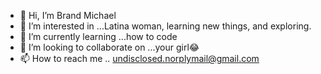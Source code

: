 - 👋 Hi, I’m Brand Michael 
- 👀 I’m interested in ...Latina woman, learning new things, and exploring. 
- 🌱 I’m currently learning ...how to code
- 💞️ I’m looking to collaborate on ...your girl😂
- 📫 How to reach me .. undisclosed.norplymail@gmail.com

<!---
Rgtbrandmmp/Rgtbrandmmp is  ✨ special ✨ed repository because its `README.md` (this file) appears on your GitHub profile.
You can click the Preview link to take a look at your changes.
--->
